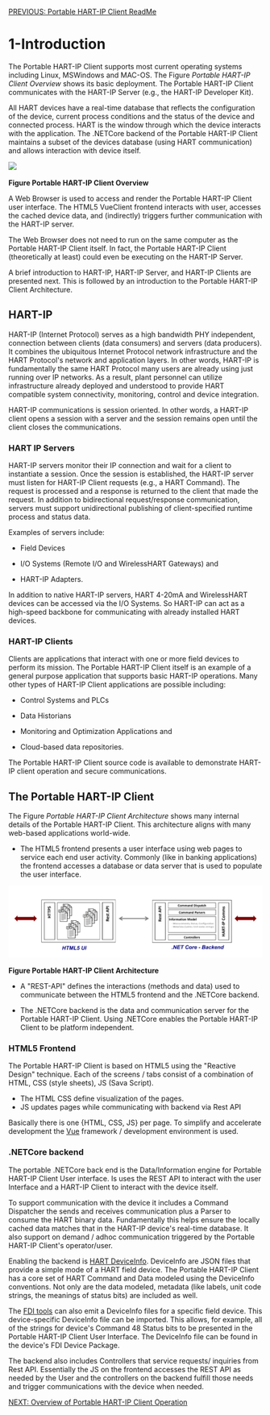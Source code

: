 [PREVIOUS: Portable HART-IP Client ReadMe](../README.md)

# 1-Introduction 
The Portable HART-IP Client supports most current operating systems including Linux, MSWindows and MAC-OS. The Figure *Portable HART-IP Client Overview* shows its basic deployment.  The Portable HART-IP Client communicates with the HART-IP Server (e.g., the HART-IP Developer Kit).  

All HART devices have a real-time database that reflects the configuration of the device, current process conditions and the status of the device and connected process.  HART is the window through which the device interacts with the application.  The .NETCore backend of the Portable HART-IP Client maintains a subset of the devices database (using HART communication) and allows interaction with device itself.

<img src="../media/PHIP-Intro.r1.png" >

**Figure Portable HART-IP Client Overview**

A Web Browser is used to access and render the Portable HART-IP Client user interface.  The HTML5 VueClient frontend interacts with user, accesses the cached device data, and (indirectly) triggers further communication with the HART-IP server.

The Web Browser does not need to run on the same computer as the Portable HART-IP Client itself.  In fact, the Portable HART-IP Client (theoretically at least) could even be executing on the HART-IP Server.



A brief introduction to HART-IP, HART-IP Server, and HART-IP Clients are presented next.  This is followed by an introduction to the Portable HART-IP Client Architecture.

## HART-IP
HART-IP (Internet Protocol) serves as a high bandwidth PHY independent, connection between clients (data consumers) and servers (data producers).  It combines the ubiquitous Internet Protocol network infrastructure and the HART Protocol's network and application layers.  In other words, HART-IP is fundamentally the same HART Protocol many users are already using just running over IP networks.  As a result, plant personnel can utilize infrastructure already deployed and understood to provide HART compatible system connectivity, monitoring, control and device integration.

HART-IP communications is session oriented.  In other words, a HART-IP client opens a session with a server and the session remains open until the client closes the communications.  

### 	HART IP Servers
HART-IP servers monitor their IP connection and wait for a client to instantiate a session. Once the session is established, the HART-IP server must listen for HART-IP Client requests (e.g., a HART Command).  The request is processed and a response is returned to the client that made the request.  In addition to bidirectional request/response communication, servers must support unidirectional publishing of client-specified runtime process and status data.

Examples of servers include:

- Field Devices

- I/O Systems (Remote I/O and WirelessHART Gateways) and

- HART-IP Adapters.

In addition to native HART-IP servers, HART 4-20mA and WirelessHART devices can be accessed via the I/O Systems. So HART-IP can act as a high-speed backbone for communicating with already installed HART devices.

### HART-IP Clients
Clients are applications that interact with one or more field devices to perform its mission.  The Portable HART-IP Client itself is an example of a general purpose application that supports basic HART-IP operations.  Many other types of HART-IP Client applications are possible including:

- Control Systems and PLCs

- Data Historians

- Monitoring and Optimization Applications and

- Cloud-based data repositories.

The Portable HART-IP Client source code is available to demonstrate HART-IP client operation and secure communications. 

## The Portable HART-IP Client

The Figure *Portable HART-IP Client Architecture* shows many internal details of the Portable HART-IP Client. This architecture aligns with many web-based applications world-wide.

- The HTML5 frontend presents a user interface using web pages to service each end user activity.  Commonly (like in banking applications) the frontend accesses  a database or data server that is used to populate the user interface. 

<img src="../media/PHIP-Architecture.r1.png" >

**Figure Portable HART-IP Client Architecture**

- A "REST-API" defines the interactions (methods and data) used to communicate  between the HTML5 frontend and the .NETCore backend.

- The .NETCore backend is the data and communication server for the Portable HART-IP Client. Using .NETCore enables the Portable HART-IP Client to be platform independent.


### HTML5 Frontend
The Portable HART-IP Client is based on HTML5 using the "Reactive Design" technique.  Each of the screens / tabs consist of a combination of HTML, CSS (style sheets), JS (Sava Script). 

- The HTML CSS define visualization of the pages.
- JS updates pages while communicating with backend via Rest API

Basically there is one {HTML, CSS, JS} per page.  To simplify and accelerate development the [Vue](https://vuejs.org) framework / development environment is used.    

 
### .NETCore backend
The portable .NETCore back end is the  Data/Information engine for Portable HART-IP Client User interface.  Is uses the REST API to interact with the user Interface and a HART-IP Client to interact with the device itself.

To support communication with the device it includes a Command Dispatcher the sends and receives communication plus a Parser to consume the HART binary data.  Fundamentally this helps ensure the locally cached data matches that in the HART-IP device's real-time database.  It also support on demand / adhoc communication triggered by the Portable HART-IP Client's operator/user.

Enabling the backend is [HART DeviceInfo](https://www.fieldcommgroup.org/integration-technologies/deviceinfo).  DeviceInfo are JSON files that provide a simple mode of a HART field device.  The Portable HART-IP Client has a core set of HART Command and Data modeled using the DeviceInfo conventions.  Not only are the data modeled, metadata (like labels, unit code strings, the meanings of status bits) are included as well.  

The [FDI tools](https://www.fieldcommgroup.org/technologies/fdi/fdi-development-tools#4257225834-2762024773) can also emit a DeviceInfo files for a specific field device.  This device-specific DeviceInfo file can be imported.  This allows, for example, all of the strings for device's Command 48 Status bits to be presented in the Portable HART-IP Client User Interface. The DeviceInfo file can be found in the device's FDI Device Package.

The backend also includes Controllers that service requests/ inquiries from Rest API. Essentially the JS on the frontend accesses the REST API as needed by the User and the controllers on the backend fulfill those needs and trigger communications with the device when needed.


[NEXT: Overview of Portable HART-IP Client Operation](./2-Overview.r1.md)
